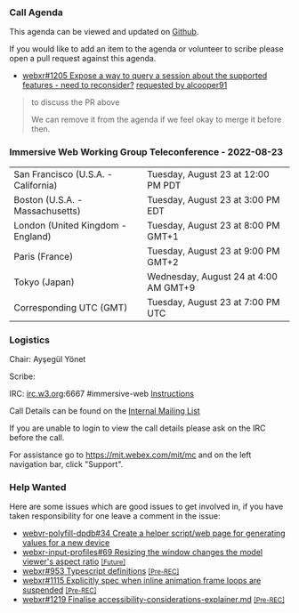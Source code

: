 ### Call Agenda

This agenda can be viewed and updated on [Github](https://github.com/immersive-web/administrivia/blob/main/meetings/wg/2022-08-23-Immersive_Web_Working_Group_Teleconference-agenda.md).

If you would like to add an item to the agenda or volunteer to scribe please open a pull request against this agenda.

* [webxr#1205 Expose a way to query a session about the supported features - need to reconsider?](https://github.com/immersive-web/webxr/issues/1205) [requested by alcooper91](https://github.com/immersive-web/webxr/issues/1205#issuecomment-1217124045)
> to discuss the PR above
>
>We can remove it from the agenda if we feel okay to merge it before then.

### Immersive Web Working Group Teleconference - 2022-08-23

<table>
<tr><td> San Francisco (U.S.A. - California) <td> Tuesday, August 23 at 12:00 PM PDT
<tr><td> Boston (U.S.A. - Massachusetts) <td> Tuesday, August 23 at 3:00 PM EDT
<tr><td> London (United Kingdom - England) <td> Tuesday, August 23 at 8:00 PM GMT+1
<tr><td> Paris (France) <td> Tuesday, August 23 at 9:00 PM GMT+2
<tr><td> Tokyo (Japan) <td> Wednesday, August 24 at 4:00 AM GMT+9
<tr><td> Corresponding UTC (GMT) <td> Tuesday, August 23 at 7:00 PM UTC
</table>

### Logistics

Chair: Ayşegül Yönet

Scribe:

IRC: [irc.w3.org](http://irc.w3.org/):6667 #immersive-web [Instructions](https://github.com/immersive-web/administrivia/blob/main/IRC.md)

Call Details can be found on the [Internal Mailing List](https://lists.w3.org/Archives/Member/internal-immersive-web/2019Feb/0002.html)

If you are unable to login to view the call details please ask on the IRC before the call.

For assistance go to https://mit.webex.com/mit/mc  and on the left navigation bar, click "Support".

### Help Wanted

Here are some issues which are good issues to get involved in, if you have taken responsibility for one leave a comment in the issue:

- [webvr-polyfill-dpdb#34 Create a helper script/web page for generating values for a new device](https://github.com/immersive-web/webvr-polyfill-dpdb/issues/34)
- [webxr-input-profiles#69 Resizing the window changes the model viewer's aspect ratio](https://github.com/immersive-web/webxr-input-profiles/issues/69) [<small>[Future]</small>](https://api.github.com/repos/immersive-web/webxr-input-profiles/milestones/4)
- [webxr#953 Typescript definitions](https://github.com/immersive-web/webxr/issues/953) [<small>[Pre-REC]</small>](https://api.github.com/repos/immersive-web/webxr/milestones/16)
- [webxr#1115 Explicitly spec when inline animation frame loops are suspended](https://github.com/immersive-web/webxr/issues/1115) [<small>[Pre-REC]</small>](https://api.github.com/repos/immersive-web/webxr/milestones/16)
- [webxr#1219 Finalise accessibility-considerations-explainer.md](https://github.com/immersive-web/webxr/issues/1219) [<small>[Pre-REC]</small>](https://api.github.com/repos/immersive-web/webxr/milestones/16)


              
